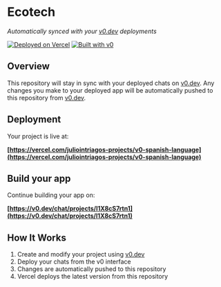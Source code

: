 # Ecotech

*Automatically synced with your [v0.dev](https://v0.dev) deployments*

[![Deployed on Vercel](https://img.shields.io/badge/Deployed%20on-Vercel-black?style=for-the-badge&logo=vercel)](https://vercel.com/juliointriagos-projects/v0-spanish-language)
[![Built with v0](https://img.shields.io/badge/Built%20with-v0.dev-black?style=for-the-badge)](https://v0.dev/chat/projects/I1X8cS7rtn1)

## Overview

This repository will stay in sync with your deployed chats on [v0.dev](https://v0.dev).
Any changes you make to your deployed app will be automatically pushed to this repository from [v0.dev](https://v0.dev).

## Deployment

Your project is live at:

**[https://vercel.com/juliointriagos-projects/v0-spanish-language](https://vercel.com/juliointriagos-projects/v0-spanish-language)**

## Build your app

Continue building your app on:

**[https://v0.dev/chat/projects/I1X8cS7rtn1](https://v0.dev/chat/projects/I1X8cS7rtn1)**

## How It Works

1. Create and modify your project using [v0.dev](https://v0.dev)
2. Deploy your chats from the v0 interface
3. Changes are automatically pushed to this repository
4. Vercel deploys the latest version from this repository